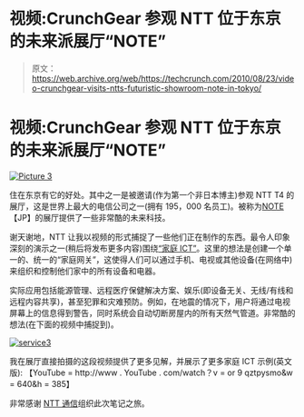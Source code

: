 # 视频:CrunchGear 参观 NTT 位于东京的未来派展厅“NOTE”

> 原文：<https://web.archive.org/web/https://techcrunch.com/2010/08/23/video-crunchgear-visits-ntts-futuristic-showroom-note-in-tokyo/>

# 视频:CrunchGear 参观 NTT 位于东京的未来派展厅“NOTE”

[![](img/0ff9298e70fbf0b716faa6224952eaff.png "Picture 3")](https://web.archive.org/web/20221209222229/http://www.crunchgear.com/2010/08/23/video-crunchgear-visits-ntts-futuristic-showroom-note-in-tokyo/picture-3-27/)

住在东京有它的好处。其中之一是被邀请(作为第一个非日本博主)参观 NTT T4 的展厅，这是世界上最大的电信公司之一(拥有 195，000 名员工)。被称为[NOTE](https://web.archive.org/web/20221209222229/http://www.ntt-note.jp/)【JP】的展厅提供了一些非常酷的未来科技。

谢天谢地，NTT 让我以视频的形式捕捉了一些他们正在制作的东西。最令人印象深刻的演示之一(稍后将发布更多内容)围绕[“家庭 ICT”](https://web.archive.org/web/20221209222229/http://www.ntt.co.jp/ir/library_e/nttis/2010sum/service.html)。这里的想法是创建一个单一的、统一的“家庭网关”，这使得人们可以通过手机、电视或其他设备(在网络中)来组织和控制他们家中的所有设备和电器。

实际应用包括能源管理、远程医疗保健解决方案、娱乐(即设备无关、无线/有线和远程内容共享)，甚至犯罪和灾难预防。例如，在地震的情况下，用户将通过电视屏幕上的信息得到警告，同时系统会自动切断房屋内的所有天然气管道。非常酷的想法(在下面的视频中捕捉到)。

[![](img/5857ee9c094ef3e11254db2264455012.png "service3")](https://web.archive.org/web/20221209222229/http://www.crunchgear.com/2010/08/23/video-crunchgear-visits-ntts-futuristic-showroom-note-in-tokyo/service3/)

我在展厅直接拍摄的这段视频提供了更多见解，并展示了更多家庭 ICT 示例(英文版):
【YouTube = http://www . YouTube . com/watch？v = or 9 qztpysmo&w = 640&h = 385】

非常感谢 [NTT 通信](https://web.archive.org/web/20221209222229/http://www.ntt.com/index-e.html)组织此次笔记之旅。